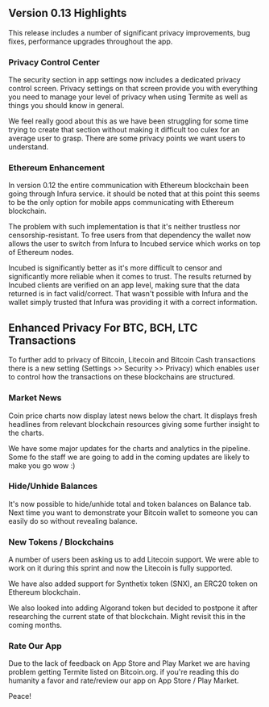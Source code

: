## Version 0.13 Highlights

This release includes a number of significant privacy improvements, bug fixes, performance upgrades throughout the app.

### Privacy Control Center

The security section in app settings now includes a dedicated privacy control screen. Privacy settings on that screen provide you with everything you need to manage your level of privacy when using Termite as well as things you should know in general.

We feel really good about this as we have been struggling for some time trying to create that section without making it difficult too culex for an average user to grasp. There are some privacy points we want users to understand.

### Ethereum Enhancement

In version 0.12 the entire communication with Ethereum blockchain been going through Infura service. it should be noted that at this point this seems to be the only option for mobile apps communicating with Ethereum blockchain.

The problem with such implementation is that it's neither trustless nor censorship-resistant. To free users from that dependency the wallet now allows the user to switch from Infura to Incubed service which works on top of Ethereum nodes.

Incubed is significantly better as it's more difficult to censor and significantly more reliable when it comes to trust. The results returned by Incubed clients are verified on an app level, making sure that the data returned is in fact valid/correct. That wasn't possible with Infura and the wallet simply trusted that Infura was providing it with a correct information.

## Enhanced Privacy For BTC, BCH, LTC Transactions

To further add to privacy of Bitcoin, Litecoin and Bitcoin Cash transactions there is a new setting (Settings >> Security >> Privacy) which enables user to control how the transactions on these blockchains are structured.

### Market News

Coin price charts now display latest news below the chart. It displays fresh headlines from relevant blockchain resources giving some further insight to the charts.

We have some major updates for the charts and analytics in the pipeline. Some fo the staff we are going to add in the coming updates are likely to make you go wow :)

### Hide/Unhide Balances

It's now possible to hide/unhide total and token balances on Balance tab. Next time you want to demonstrate your Bitcoin wallet to someone you can easily do so without revealing balance.

### New Tokens / Blockchains

A number of users been asking us to add Litecoin support. We were able to work on it during this sprint and now the Litecoin is fully supported.

We have also added support for Synthetix token (SNX), an ERC20 token on Ethereum blockchain.

We also looked into adding Algorand token but decided to postpone it after researching the current state of that blockchain. Might revisit this in the coming months.

### Rate Our App

Due to the lack of feedback on App Store and Play Market we are having problem getting Termite listed on Bitcoin.org. if you're reading this do humanity a favor and rate/review our app on App Store / Play Market.

Peace!
